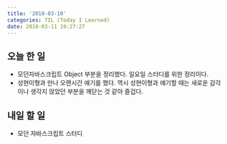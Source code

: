 ```yaml
---
title: '2018-03-10'
categories: TIL (Today I Learned)
date: 2018-03-11 19:27:27
---
```



## 오늘 한 일
  * 모던자바스크립트 Object 부분을 정리했다. 일요일 스터디를 위한 정리이다.
  * 성현이형과 만나 오랜시간 얘기를 했다. 역시 성현이형과 얘기할 때는 새로운 감각이나 생각지 않았던 부분을 깨닫는 것 같아 즐겁다.



## 내일 할 일
  * 모던 자바스크립트 스터디
